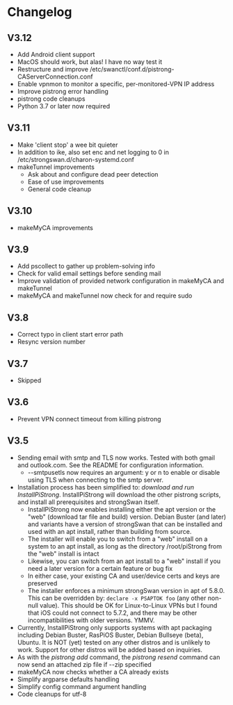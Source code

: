 # Changelog

## V3.12

* Add Android client support
* MacOS should work, but alas! I have no way test it 
* Restructure and improve /etc/swanctl/conf.d/pistrong-CAServerConnection.conf
* Enable vpnmon to monitor a specific, per-monitored-VPN IP address
* Improve pistrong error handling
* pistrong code cleanups
* Python 3.7 or later now required

## V3.11

* Make 'client stop' a wee bit quieter
* In addition to ike, also set enc and net logging to 0 in /etc/strongswan.d/charon-systemd.conf
* makeTunnel improvements
  * Ask about and configure dead peer detection
  * Ease of use improvements
  * General code cleanup

## V3.10

* makeMyCA improvements

## V3.9

* Add pscollect to gather up problem-solving info
* Check for valid email settings before sending mail
* Improve validation of provided network configuration in makeMyCA and makeTunnel
* makeMyCA and makeTunnel now check for and require sudo

## V3.8

* Correct typo in client start error path
* Resync version number

## V3.7

* Skipped
	
## V3.6

* Prevent VPN connect timeout from killing pistrong

## V3.5

* Sending email with smtp and TLS now works. Tested with both gmail and outlook.com. See the README for configuration information.
  * --smtpusetls now requires an argument: y or n to enable or disable using TLS when connecting to the smtp server.
* Installation process has been simplified to: *download and run InstallPiStrong*. InstallPiStrong will download the other pistrong scripts, and install all prerequisites and strongSwan itself.
  *  InstallPiStrong now enables installing either the apt version or the "web" (download tar file and build) version. Debian Buster (and later) and variants have a version of strongSwan that can be installed and used with an apt install, rather than building from source.
  * The installer will enable you to switch from a "web" install on a system to an apt install, as long as the directory /root/piStrong from the "web" install is intact
  * Likewise, you can switch from an apt install to a "web" install if you need a later version for a certain feature or bug fix
  * In either case, your existing CA and user/device certs and keys are preserved
  * The installer enforces a minimum strongSwan version in apt of 5.8.0. This can be overridden by: `declare -x PSAPTOK foo` (any other non-null value). This should be OK for Linux-to-Linux VPNs but I found that iOS could not connect to 5.7.2, and there may be other incompatibilities with older versions. YMMV.
* Currently, InstallPiStrong only supports systems with apt packaging including Debian Buster, RasPiOS Buster, Debian Bullseye (beta), Ubuntu. It is NOT (yet) tested on any other distros and is unlikely to work. Support for other distros will be added based on inquiries.
* As with the *pistrong add* command, the *pistrong resend* command can now send an attached zip file if --zip specified
* makeMyCA now checks whether a CA already exists
* Simplify argparse defaults handling
* Simplify config command argument handling
* Code cleanups for utf-8


